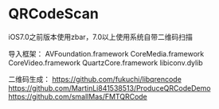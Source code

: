 QRCodeScan
==========
iOS7.0之前版本使用zbar，7.0以上使用系统自带二维码扫描


导入框架：
AVFoundation.framework
CoreMedia.framework
CoreVideo.framework
QuartzCore.framework
libiconv.dylib


二维码生成：
https://github.com/fukuchi/libqrencode
https://github.com/MartinLi841538513/ProduceQRCodeDemo
https://github.com/smallMas/FMTQRCode